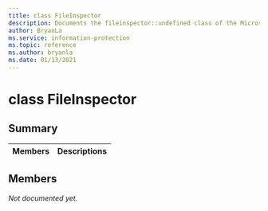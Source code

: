 ```yaml
---
title: class FileInspector 
description: Documents the fileinspector::undefined class of the Microsoft Information Protection (MIP) SDK.
author: BryanLa
ms.service: information-protection
ms.topic: reference
ms.author: bryanla
ms.date: 01/13/2021
---
```


# class FileInspector 
  
## Summary
 Members                        | Descriptions                                
--------------------------------|---------------------------------------------
  
## Members
_Not documented yet._
